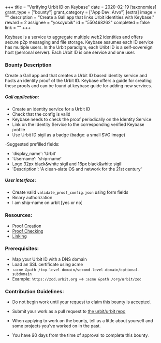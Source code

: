 +++
title = "Verifying Urbit ID on Keybase"
date = 2020-02-19
[taxonomies]
grant_type = ["bounty"]
grant_category = ["App Dev: Arvo"]
[extra]
image = ""
description = "Create a Gall app that links Urbit identities with Keybase."
reward = 2
assignee = "yosoyubik"
id = "550468262"
completed = false
link = ""
+++

Keybase is a service to aggregate multiple web2 identities and offers secure p2p messaging and file storage. Keybase assumes each ID service has multiple users. 
In the Urbit paradigm, each Uribt ID is a self-sovereign host (personal server). Each Urbit ID is one service and one user. 

### Bounty Description

Create a Gall app and that creates a Urbit ID based identity service and hosts an identity proof of the Urbit ID. Keybase offers a guide for creating these proofs and can be found at keybase guide for adding new services. 

##### Gall application:

- Create an identity service for a Urbit ID
 - Check that the config is valid
- Keybase needs to check the proof periodically on the Identity Service
- Link on the Identity Service to the corresponding verified Keybase profile
- Use Urbit ID sigil as a badge (badge: a small SVG image)

-Suggested prefilled fields:
- 'display_name': 'Urbit'
- 'Username': 'ship-name'
- Logo 32px black&white sigil and 16px black&white sigil
- 'Description': 'A clean-slate OS and network for the 21st century'

##### User interface:
- Create valid `validate_proof_config.json` using form fields
- Binary authorization
 - I am ship-name on urbit [yes or no]

### Resources:
- [Proof Creation](https://keybase.io/docs/proof_integration_guide#2-2-proof-creation)
- [Proof Checking](https://keybase.io/docs/proof_integration_guide#2-3-proof-checking)
- [Linking](https://keybase.io/docs/proof_integration_guide#3-linking-user-profiles)


### Prerequisites:
- Map your Urbit ID with a DNS domain
- Load an SSL certificate using acme
 - `:acme &path /top-level-domain/second-level-domain/optional-subdomain`
 - Example:  `https://zod.urbit.org` --> `:acme &path /org/urbit/zod`

### Contribution Guidelines:

- Do not begin work until your request to claim this bounty is accepted.

- Submit your work as a pull request to [the urbit/urbit repo](https://github.com/urbit/urbit/pulls)

- When applying to work on the bounty, tell us a little about yourself and some projects you’ve worked on in the past.

- You have 90 days from the time of approval to complete this bounty.


    
